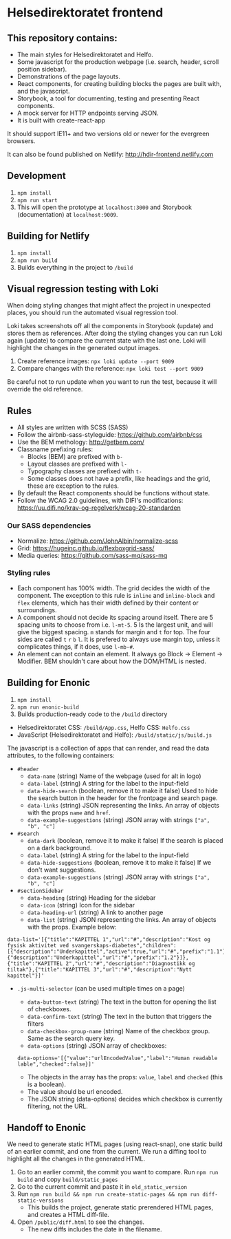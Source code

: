 # Helsedirektoratet frontend

## This repository contains:

- The main styles for Helsedirektoratet and Helfo.
- Some javascript for the production webpage (i.e. search, header, scroll position sidebar).
- Demonstrations of the page layouts.
- React components, for creating building blocks the pages are built with, and the javascript.
- Storybook, a tool for documenting, testing and presenting React components.
- A mock server for HTTP endpoints serving JSON.
- It is built with create-react-app

It should support IE11+ and two versions old or newer for the evergreen browsers.

It can also be found published on Netlify: http://hdir-frontend.netlify.com

## Development

1. `npm install`
2. `npm run start`
3. This will open the prototype at `localhost:3000` and Storybook (documentation) at `localhost:9009`.

## Building for Netlify

1. `npm install`
2. `npm run build`
3. Builds everything in the project to `/build`

## Visual regression testing with Loki

When doing styling changes that might affect the project in unexpected places, you should run the automated visual regression tool.

Loki takes screenshots off all the components in Storybook (update) and stores them as references. After doing the styling changes you can run Loki again (update) to compare the current state with the last one. Loki will highlight the changes in the generated output images.

1. Create reference images: `npx loki update --port 9009`
2. Compare changes with the reference: `npx loki test --port 9009`

Be careful not to run update when you want to run the test, because it will override the old reference.

## Rules

- All styles are written with SCSS (SASS)
- Follow the airbnb-sass-styleguide: https://github.com/airbnb/css
- Use the BEM methology: http://getbem.com/
- Classname prefixing rules:
  - Blocks (BEM) are prefixed with `b-`
  - Layout classes are prefixed with `l-`
  - Typography classes are prefixed with `t-`
  - Some classes does not have a prefix, like headings and the grid, these are exception to the rules.
- By default the React components should be functions without state.
- Follow the WCAG 2.0 guidelines, with DIFI's modifications: https://uu.difi.no/krav-og-regelverk/wcag-20-standarden

### Our SASS dependencies

- Normalize: https://github.com/JohnAlbin/normalize-scss
- Grid: https://hugeinc.github.io/flexboxgrid-sass/
- Media queries: https://github.com/sass-mq/sass-mq

### Styling rules

- Each component has 100% width. The grid decides the width of the component. The exception to this rule is `inline` and `inline-block` and `flex` elements, which has their width defined by their content or surroundings.
- A component should not decide its spacing around itself. There are 5 spacing units to choose from i.e. `l-mt-5`. 5 Is the largest unit, and will give the biggest spacing. `m` stands for margin and `t` for top. The four sides are called `t` `r` `b` `l`. It is prefered to always use margin top, unless it complicates things, if it does, use `l-mb-#`.
- An element can not contain an element. It always go Block -> Element -> Modifier. BEM shouldn't care about how the DOM/HTML is nested.

## Building for Enonic

1. `npm install`
2. `npm run enonic-build`
3. Builds production-ready code to the `/build` directory

- Helsedirektoratet CSS: `/build/App.css`, Helfo CSS: `Helfo.css`
- JavaScript (Helsedirektoratet and Helfo): `/build/static/js/build.js`

The javascript is a collection of apps that can render, and read the data attributes, to the following containers:

- `#header`
  - `data-name` (string) Name of the webpage (used for alt in logo)
  - `data-label` (string) A string for the label to the input-field
  - `data-hide-search` (boolean, remove it to make it false) Used to hide the search button in the header for the frontpage and search page.
  - `data-links` (string) JSON representing the links. An array of objects with the props `name` and `href`.
  - `data-example-suggestions` (string) JSON array with strings `["a", "b", "c"]`
- `#search`
  - `data-dark` (boolean, remove it to make it false) If the search is placed on a dark background.
  - `data-label` (string) A string for the label to the input-field
  - `data-hide-suggestions` (boolean, remove it to make it false) If we don't want suggestions.
  - `data-example-suggestions` (string) JSON array with strings `["a", "b", "c"]`
- `#sectionSidebar`
  - `data-heading` (string) Heading for the sidebar
  - `data-icon` (string) Icon for the sidebar
  - `data-heading-url` (string) A link to another page
  - `data-list` (string) JSON representing the links. An array of objects with the props. Example below:

```
data-list='[{"title":"KAPITTEL 1","url":"#","description":"Kost og fysisk aktivitet ved svangerskaps-diabetes","children":[{"description":"Underkapittel","active":true,"url":"#","prefix":"1.1"},{"description":"Underkapittel","url":"#","prefix":"1.2"}]},{"title":"KAPITTEL 2","url":"#","description":"Diagnostikk og tiltak"},{"title":"KAPITTEL 3","url":"#","description":"Nytt kapittel"}]'
```

- `.js-multi-selector` (can be used multiple times on a page)

  - `data-button-text` (string) The text in the button for opening the list of checkboxes.
  - `data-confirm-text` (string) The text in the button that triggers the filters
  - `data-checkbox-group-name` (string) Name of the checkbox group. Same as the search query key.
  - `data-options` (string) JSON array of checkboxes:

  ```
  data-options='[{"value":"urlEncodedValue","label":"Human readable lable","checked":false}]'
  ```

  - The objects in the array has the props: `value`, `label` and `checked` (this is a boolean).
  - The value should be url encoded.
  - The JSON string (data-options) decides which checkbox is currently filtering, not the URL.

## Handoff to Enonic

We need to generate static HTML pages (using react-snap), one static build of an earlier commit, and one from the current. We run a diffing tool to highlight all the changes in the generated HTML.

1. Go to an earlier commit, the commit you want to compare. Run `npm run build` and copy `build/static_pages`
2. Go to the current commit and paste it in `old_static_version`
3. Run `npm run build && npm run create-static-pages && npm run diff-static-versions`
   - This builds the project, generate static prerendered HTML pages, and creates a HTML diff-file.
4. Open `/public/diff.html` to see the changes.
   - The new diffs includes the date in the filename.

